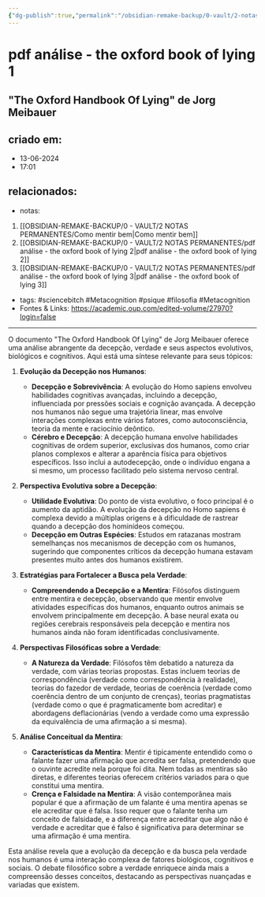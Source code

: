 ```yaml
---
{"dg-publish":true,"permalink":"/obsidian-remake-backup/0-vault/2-notas-permanentes/pdf-analise-the-oxford-book-of-lying-1/","tags":["sciencebitch","Metacognition","psique","filosofia"],"dgHomeLink":true,"dgShowLocalGraph":true,"dgShowFileTree":true,"dgEnableSearch":true,"noteIcon":""}
---
```


# pdf análise - the oxford book of lying 1
## "The Oxford Handbook Of Lying" de Jorg Meibauer 
## criado em: 
- 13-06-2024
- 17:01
## relacionados:
- notas:
1. [[OBSIDIAN-REMAKE-BACKUP/0 - VAULT/2 NOTAS PERMANENTES/Como mentir bem\|Como mentir bem]]
2. [[OBSIDIAN-REMAKE-BACKUP/0 - VAULT/2 NOTAS PERMANENTES/pdf análise - the oxford book of lying 2\|pdf análise - the oxford book of lying 2]]
3. [[OBSIDIAN-REMAKE-BACKUP/0 - VAULT/2 NOTAS PERMANENTES/pdf análise - the oxford book of lying 3\|pdf análise - the oxford book of lying 3]]
- tags: #sciencebitch #Metacognition #psique #filosofia #Metacognition 
- Fontes & Links: https://academic.oup.com/edited-volume/27970?login=false
---

O documento "The Oxford Handbook Of Lying" de Jorg Meibauer oferece uma análise abrangente da decepção, verdade e seus aspectos evolutivos, biológicos e cognitivos. Aqui está uma síntese relevante para seus tópicos:

1. **Evolução da Decepção nos Humanos**:
    - **Decepção e Sobrevivência**: A evolução do Homo sapiens envolveu habilidades cognitivas avançadas, incluindo a decepção, influenciada por pressões sociais e cognição avançada. A decepção nos humanos não segue uma trajetória linear, mas envolve interações complexas entre vários fatores, como autoconsciência, teoria da mente e raciocínio deôntico.
    - **Cérebro e Decepção**: A decepção humana envolve habilidades cognitivas de ordem superior, exclusivas dos humanos, como criar planos complexos e alterar a aparência física para objetivos específicos. Isso inclui a autodecepção, onde o indivíduo engana a si mesmo, um processo facilitado pelo sistema nervoso central.

2. **Perspectiva Evolutiva sobre a Decepção**:
    - **Utilidade Evolutiva**: Do ponto de vista evolutivo, o foco principal é o aumento da aptidão. A evolução da decepção no Homo sapiens é complexa devido a múltiplas origens e à dificuldade de rastrear quando a decepção dos hominídeos começou.
    - **Decepção em Outras Espécies**: Estudos em ratazanas mostram semelhanças nos mecanismos de decepção com os humanos, sugerindo que componentes críticos da decepção humana estavam presentes muito antes dos humanos existirem.

3. **Estratégias para Fortalecer a Busca pela Verdade**:
    - **Compreendendo a Decepção e a Mentira**: Filósofos distinguem entre mentira e decepção, observando que mentir envolve atividades específicas dos humanos, enquanto outros animais se envolvem principalmente em decepção. A base neural exata ou regiões cerebrais responsáveis pela decepção e mentira nos humanos ainda não foram identificadas conclusivamente.

4. **Perspectivas Filosóficas sobre a Verdade**:
    - **A Natureza da Verdade**: Filósofos têm debatido a natureza da verdade, com várias teorias propostas. Estas incluem teorias de correspondência (verdade como correspondência à realidade), teorias do fazedor de verdade, teorias de coerência (verdade como coerência dentro de um conjunto de crenças), teorias pragmatistas (verdade como o que é pragmaticamente bom acreditar) e abordagens deflacionárias (vendo a verdade como uma expressão da equivalência de uma afirmação a si mesma).

5. **Análise Conceitual da Mentira**:
    - **Características da Mentira**: Mentir é tipicamente entendido como o falante fazer uma afirmação que acredita ser falsa, pretendendo que o ouvinte acredite nela porque foi dita. Nem todas as mentiras são diretas, e diferentes teorias oferecem critérios variados para o que constitui uma mentira.
    - **Crença e Falsidade na Mentira**: A visão contemporânea mais popular é que a afirmação de um falante é uma mentira apenas se ele acreditar que é falsa. Isso requer que o falante tenha um conceito de falsidade, e a diferença entre acreditar que algo não é verdade e acreditar que é falso é significativa para determinar se uma afirmação é uma mentira.

Esta análise revela que a evolução da decepção e da busca pela verdade nos humanos é uma interação complexa de fatores biológicos, cognitivos e sociais. O debate filosófico sobre a verdade enriquece ainda mais a compreensão desses conceitos, destacando as perspectivas nuançadas e variadas que existem.